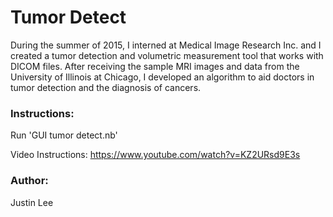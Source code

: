 Tumor Detect
===
During the summer of 2015, I interned at Medical Image Research Inc. and I created a tumor detection and volumetric measurement tool that works with DICOM files. After receiving the sample MRI images and data from the University of Illinois at Chicago, I developed an algorithm to aid doctors in tumor detection and the diagnosis of cancers.

### Instructions: ###

Run 'GUI tumor detect.nb'

Video Instructions: https://www.youtube.com/watch?v=KZ2URsd9E3s

### Author: ###
Justin Lee
